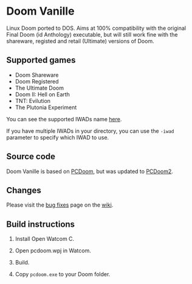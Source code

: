 # Doom Vanille
Linux Doom ported to DOS. Aims at 100% compatibility with the original Final Doom (id Anthology) executable, but will still work fine with the shareware, registed and retail (Ultimate) versions of Doom. 

## Supported games
* Doom Shareware
* Doom Registered
* The Ultimate Doom
* Doom II: Hell on Earth
* TNT: Evilution
* The Plutonia Experiment

You can see the supported IWADs name [here](https://github.com/AXDOOMER/doom-vanille/wiki/Supported-IWADs).

If you have multiple IWADs in your directory, you can use the `-iwad` parameter to specify which IWAD to use. 

## Source code

Doom Vanille is based on [PCDoom](https://github.com/nukeykt/pcdoom), but was updated to [PCDoom2](https://github.com/nukeykt/PCDoom-v2/).

## Changes

Please visit the [bug fixes](https://github.com/AXDOOMER/doom-vanille/wiki/Fixed-bugs) page on the [wiki](https://github.com/AXDOOMER/doom-vanille/wiki).

## Build instructions

1) Install Open Watcom C.

2) Open pcdoom.wpj in Watcom.

3) Build.

4) Copy `pcdoom.exe` to your Doom folder. 
